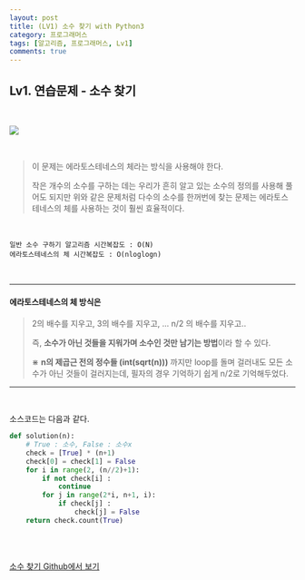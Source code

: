 ```yaml
---
layout: post
title: (LV1) 소수 찾기 with Python3
category: 프로그래머스
tags: [알고리즘, 프로그래머스, Lv1]
comments: true
---
```


## Lv1. 연습문제 - 소수 찾기

<br>

![](https://i.imgur.com/M04S5LB.png)

<br>

> 이 문제는 에라토스테네스의 체라는 방식을 사용해야 한다.
>
> 작은 개수의 소수를 구하는 데는 우리가 흔히 알고 있는 소수의 정의를 사용해 풀어도 되지만 위와 같은 문제처럼 다수의 소수를 한꺼번에 찾는 문제는 에라토스테네스의 체를 사용하는 것이 훨씬 효율적이다.

<br>

```shell
일반 소수 구하기 알고리즘 시간복잡도 : O(N)
에라토스테네스의 체 시간복잡도 : O(nloglogn)
```



<br>

---

#### 에라토스테네스의 체 방식은

> 2의 배수를 지우고, 3의 배수를 지우고, ... n/2 의 배수를 지우고..
>
> 즉, **소수가 아닌 것들을 지워가며 소수인 것만 남기는 방법**이라 할 수 있다.
>
> ⋇ **n의 제곱근 전의 정수들 (int(sqrt(n)))** 까지만 loop를 돌며 걸러내도 모든 소수가 아닌 것들이 걸러지는데, 필자의 경우 기억하기 쉽게 n/2로 기억해두었다.

---



<br>

소스코드는 다음과 같다.

```python
def solution(n):
    # True : 소수, False : 소수x
    check = [True] * (n+1)
    check[0] = check[1] = False
    for i in range(2, (n//2)+1):
        if not check[i] :
            continue
        for j in range(2*i, n+1, i):
            if check[j] :
                check[j] = False
    return check.count(True)
```



<br>

<br>

[소수 찾기 Github에서 보기](https://github.com/ljh9601/BOJ-Programmers/blob/master/Programmers/Lv1/소수%20찾기.py)

<br>